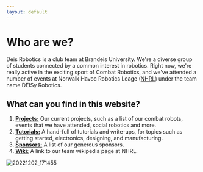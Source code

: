 ```yaml
---
layout: default
---
```



# Who are we?
Deis Robotics is a club team at Brandeis University. We're a diverse group of students connected by a common interest in robotics. Right now, we're really active in the exciting sport of Combat Robotics, and we've attended a number of events at Norwalk Havoc Robotics Leage ([NHRL](https://www.nhrl.io/)) under the team name DEISy Robotics.


## What can you find in this website?
1.  [**Projects:**](projects) Our current projects, such as a list of our combat robots, events that we have attended, social robotics and more. 
2. [**Tutorials:**](tutorials) A hand-full of tutorials and write-ups, for topics such as getting started, electronics, designing, and manufacturing.
3. [**Sponsors:**](sponsors) A list of our generous sponsors.
4. [**Wiki:**](https://wiki.nhrl.io/wiki/index.php/Chubby_Unicorn) A link to our team wikipedia page at NHRL. 

 ![20221202_171455](https://user-images.githubusercontent.com/118695279/205403720-6ae4dc7b-3472-4c45-8148-8e8e778112bd.jpg)
